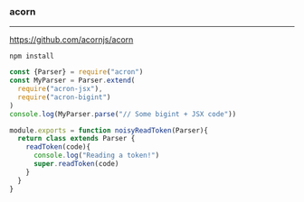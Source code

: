 ### acorn
---
https://github.com/acornjs/acorn

```
npm install
```

```js
const {Parser} = require("acron")
const MyParser = Parser.extend(
  require("acron-jsx"),
  require("acron-bigint")
)
console.log(MyParser.parse("// Some bigint + JSX code"))

module.exports = function noisyReadToken(Parser){
  return class extends Parser {
    readToken(code){
      console.log("Reading a token!")
      super.readToken(code)
    }
  }
}
```

```
```


